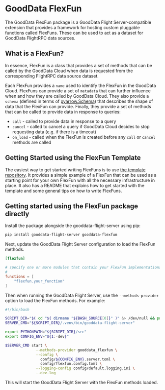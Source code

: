 # GoodData FlexFun

The GoodData FlexFun package is a GoodData Flight Server-compatible extension
that provides a framework for hosting custom pluggable functions called FlexFuns.
These can be used to act as a dataset for GoodData FlightRPC data sources.

## What is a FlexFun?

In essence, FlexFun is a class that provides a set of methods that can be called by the GoodData Cloud when data is
requested from the corresponding FlightRPC data source dataset.

Each FlexFun provides a `name` used to identify the FlexFun in the GoodData Cloud.
FlexFuns can provide a set of `metadata` that can further influence when and how they are called by GoodData Cloud.
They also provide a `schema` (defined in terms
of [pyarrow.Schema](https://arrow.apache.org/docs/python/generated/pyarrow.Schema.html))
that describes the shape of data that the FlexFun can provide.
Finally, they provide a set of methods that can be called to provide data in response to queries:
* `call` - called to provide data in response to a query
* `cancel` - called to cancel a query if GoodData Cloud decides to stop requesting data (e.g. if there is a timeout)
* `on_load` - called when the FlexFun is created before any `call` or `cancel` methods are called

## Getting Started using the FlexFun Template

The easiest way to get started writing FlexFuns is to use [the template repository](https://github.com/gooddata/gooddata-flexfun-template).
It provides a simple example of a FlexFun that can be used as a starting point for your own FlexFun with all the necessary infrastructure in place.
It also has a README that explains how to get started with the template and some general tips on how to write FlexFuns.

## Getting started using the FlexFun package directly

Install the package alongside the gooddata-flight-server using pip:

```bash
pip install gooddata-flight-server gooddata-flexfun
```

Next, update the GoodData Flight Server configuration to load the FlexFun methods.

```toml
[flexfun]

# specify one or more modules that contain your FlexFun implementations
#
functions = [
    "flexfun.your_function"
]
```

Then when running the GoodData Flight Server, use the `--methods-provider` option to load the FlexFun methods.
For example:

```bash
#!/bin/bash

SCRIPT_DIR="$( cd "$( dirname "${BASH_SOURCE[0]}" )" &> /dev/null && pwd )"
SERVER_CMD="${SCRIPT_DIR}/.venv/bin/gooddata-flight-server"

export PYTHONPATH="${SCRIPT_DIR}/src"
export CONFIG_ENV="${1:-dev}"

$SERVER_CMD start \
              --methods-provider gooddata_flexfun \
              --config \
                config/${CONFIG_ENV}.server.toml \
                config/flexfun.config.toml \
              --logging-config config/default.logging.ini \
              --dev-log
```

This will start the GoodData Flight Server with the FlexFun methods loaded.
